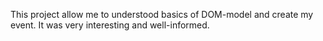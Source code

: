 This project allow me to understood basics of DOM-model and create my event. It was very interesting and well-informed.
